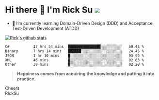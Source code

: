 # Hi there 👋 I'm Rick Su ![](https://komarev.com/ghpvc/?username=ricksu978)
<!--
**ricksu978/ricksu978** is a ✨ _special_ ✨ repository because its `README.md` (this file) appears on your GitHub profile.

Here are some ideas to get you started:

- 🔭 I’m currently working on ...
-->
- 🌱 I’m currently learning Domain-Driven Design (DDD) and Acceptance Test-Driven Development (ATDD)
<!--
- 👯 I’m looking to collaborate on ...
- 🤔 I’m looking for help with ...
- 💬 Ask me about ...
- 📫 How to reach me: ...
- 😄 Pronouns: ...
- ⚡ Fun fact: ...
-->
[![Rick's github stats](https://github-readme-stats.vercel.app/api?username=ricksu978&theme=dark)](https://github.com/ricksu978/ricksu978)

<!--START_SECTION:waka-->

```txt
C#           17 hrs 54 mins  ███████████████░░░░░░░░░░   60.48 %
Binary       7 hrs 14 mins   ██████░░░░░░░░░░░░░░░░░░░   24.45 %
JSON         1 hr 10 mins    █░░░░░░░░░░░░░░░░░░░░░░░░   03.99 %
XML          46 mins         ▓░░░░░░░░░░░░░░░░░░░░░░░░   02.63 %
Other        39 mins         ▓░░░░░░░░░░░░░░░░░░░░░░░░   02.20 %
```

<!--END_SECTION:waka-->

> **Happiness comes from acquiring the knowledge and putting it into practice.**

Cheers  
RickSu 
